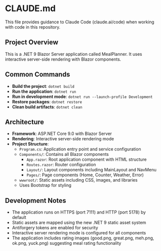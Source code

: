 # CLAUDE.md

This file provides guidance to Claude Code (claude.ai/code) when working with code in this repository.

## Project Overview

This is a .NET 9 Blazor Server application called MealPlanner. It uses interactive server-side rendering with Blazor components.

## Common Commands

- **Build the project**: `dotnet build`
- **Run the application**: `dotnet run`
- **Run in development mode**: `dotnet run --launch-profile Development`
- **Restore packages**: `dotnet restore`
- **Clean build artifacts**: `dotnet clean`

## Architecture

- **Framework**: ASP.NET Core 9.0 with Blazor Server
- **Rendering**: Interactive server-side rendering mode
- **Project Structure**:
  - `Program.cs`: Application entry point and service configuration
  - `Components/`: Contains all Blazor components
    - `App.razor`: Root application component with HTML structure
    - `Routes.razor`: Router configuration
    - `Layout/`: Layout components including MainLayout and NavMenu
    - `Pages/`: Page components (Home, Counter, Weather, Error)
  - `wwwroot/`: Static assets including CSS, images, and libraries
  - Uses Bootstrap for styling

## Development Notes

- The application runs on HTTPS (port 7111) and HTTP (port 5178) by default
- Static assets are mapped using the new .NET 9 static asset system
- Antiforgery tokens are enabled for security
- Interactive server rendering mode is configured for all components
- The application includes rating images (good.png, great.png, meh.png, ok.png, yuck.png) suggesting meal rating functionality